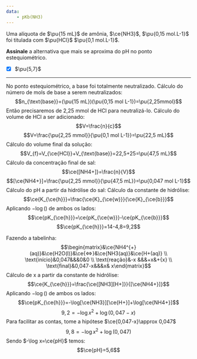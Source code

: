 ```yaml
---
data:
    - pKb(NH3)
---
```


Uma alíquota de $\pu{15 mL}$ de amônia, $\ce{NH3}$, $\pu{0,15 mol.L-1}$ foi titulada com $\pu{HCl}$ $\pu{0,1 mol.L-1}$.

**Assinale** a alternativa que mais se aproxima do pH no ponto estequiométrico.

- [x] $\pu{5,7}$


---

No ponto estequiométrico, a base foi totalmente neutralizado.
Cálculo do número de mols de base a serem neutralizados:
$$n_{\text{base}}=(\pu{15 mL})(\pu{0,15 mol L-1})=\pu{2,25mmol}$$
Então precisaremos de 2,25 mmol de HCl para neutralizá-lo.
Cálculo do volume de HCl a ser adicionado:
$$V=\frac{n}{c}$$
$$V=\frac{\pu{2,25 mmol}}{\pu{0,1 mol L-1}}=\pu{22,5 mL}$$
Cálculo do volume final da solução:
$$V_{f}=V_{\ce{HCl}}+V_{\text{base}}=22,5+25=\pu{47,5 mL}$$
Cálculo da concentração final de sal:
$$\ce{[NH4+]}=\frac{n}{V}$$
$$[\ce{NH4+}]=\frac{\pu{2,25 mmol}}{\pu{47,5 mL}}=\pu{0,047 mol L-1}$$
Cálculo do pH a partir da hidrólise do sal:
Cálculo da constante de hidrólise:
$$\ce{K_{\ce{h}}}=\frac{\ce{K}_{\ce{w}}}{\ce{K}_{\ce{b}}}$$
Aplicando $-\log()$ de ambos os lados:
$$\ce{pK_{\ce{h}}}=\ce{pK_{\ce{w}}}-\ce{pK_{\ce{b}}}$$
$$\ce{pK_{\ce{h}}}=14-4,8=9,2$$

Fazendo a tabelinha:
$$\begin{matrix}&\ce{NH4^{+}(aq)}&\ce{H2O(l)}&\ce{<=>}&\ce{NH3(aq)}&\ce{H+(aq)} \\ \text{início}&0,047&&&0&0 \\ \text{reação}&-x &&&+x&+{x}  \\ \text{final}&0,047-x&&&x& x\end{matrix}$$
Cálculo de x a partir da constante de hidrólise:
$$\ce{K_{\ce{h}}}=\frac{\ce{[NH3][H+]}}{[\ce{NH4+}]}$$
Aplicando $-\log()$ de ambos os lados: 
$$\ce{pK_{\ce{h}}}=-\log[\ce{NH3}][\ce{H+}]+\log[\ce{NH4+}]$$
$$9,2=-\log x^{2}+\log(0,047-x)$$
Para facilitar as contas, tome a hipótese $\ce{0,047-x}\approx 0,047$
$$9,8=-\log x^{2}+\log(0,047)$$
Sendo $-\log x=\ce{pH}$ temos:
$$\ce{pH}=5,6$$

